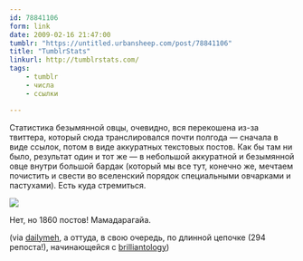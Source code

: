 ```yaml
---
id: 78841106
form: link
date: 2009-02-16 21:47:00
tumblr: "https://untitled.urbansheep.com/post/78841106"
title: "TumblrStats"
linkurl: http://tumblrstats.com/
tags:
    - tumblr
    - числа
    - ссылки

---
```

<p>Статистика безымянной овцы, очевидно, вся перекошена из-за твиттера, который сюда транслировался почти полгода — сначала в виде ссылок, потом в виде аккуратных текстовых постов. Как бы там ни было, результат один и тот же — в небольшой аккуратной и безымянной овце внутри большой бардак (который мы все тут, конечно же, мечтаем почистить и свести во вселенский порядок специальными овчарками и пастухами). Есть куда стремиться.</p>

<a href="http://tumblrstats.com/urbansheep"><img src="http://pics.livejournal.com/urbansheep/pic/000rcwse/s640x480" border="0"/></a>

<p>Нет, но 1860 постов! Мамадарагайа.</p>

<p>(via <a href="http://dailymeh.tumblr.com/post/78816564">dailymeh</a>, а оттуда, в свою очередь, по длинной цепочке (294 репоста!), начинающейся с
<a href="http://brilliantology.co.uk/post/78762782/tumblrstats-a-pretty-nice-little-tool">brilliantology</a>)</p>
